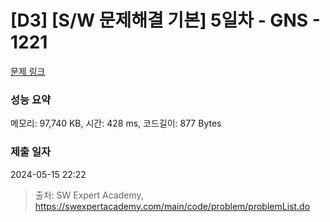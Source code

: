 # [D3] [S/W 문제해결 기본] 5일차 - GNS - 1221 

[문제 링크](https://swexpertacademy.com/main/code/problem/problemDetail.do?contestProbId=AV14jJh6ACYCFAYD) 

### 성능 요약

메모리: 97,740 KB, 시간: 428 ms, 코드길이: 877 Bytes

### 제출 일자

2024-05-15 22:22



> 출처: SW Expert Academy, https://swexpertacademy.com/main/code/problem/problemList.do